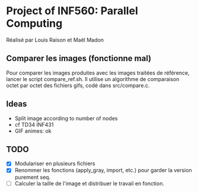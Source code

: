 # Project of INF560: Parallel Computing
Réalisé par Louis Raison et Maël Madon

## Comparer les images (fonctionne mal)
Pour comparer les images produites avec les images traitées de référence, lancer le script compare_ref.sh. Il utilise un algorithme de comparaison octet par octet des fichiers gifs, codé dans src/compare.c.

## Ideas

- Split image according to number of nodes
- cf TD34 INF431
- GIF animes: ok

## TODO

- [x] Modulariser en plusieurs fichiers
- [x] Renommer les fonctions (apply_gray, import, etc.) pour garder la version purement seq.
- [ ] Calculer la taille de l'image et distribuer le travail en fonction.